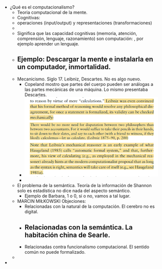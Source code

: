 - ¿Qué es el computacionalismo?
	- Teoria computacional de la mente.
	- Cognitivas:
	- operaciones (input/output) y representaciones (transformaciones)
	-
	- Significa que las capacidad cognitivas (memoria, atención, comprensión, lenguaje, razonamiento) son computación: , por ejemplo aprender un lenguaje.
	- Ejemplo: Descargar la mente e instalarla en un computador, inmortalidad.
		-
	- Mecanicismo. Siglo 17. Leibniz, Descartes. No es algo nuevo.
		- Copeland mostro que partes del cuerpo pueden ser análogas a las partes mecánicas de una máquina. Lo mismo presentaba Descartes.
		- ![image.png](../assets/image_1659303031878_0.png)
		-
	- El problema de la semántica. Teoría de la información de Shannon solo es estadística no dice nada del aspecto semántico.
		- Ejemplo de Barbara, 1 o 0, si o no, vamos a tal lugar.
	- MARCIN MIŁKOWSKI Objeciones:
		- Relacionadas con la natural de la computación. El cerebro no es digital.
		- Relacionadas con la semántica. La habitación china de Searle.
			-
		- Relacionadas contra funcionalismo computacional.  El sentido común no puede formalizado.
	-
-